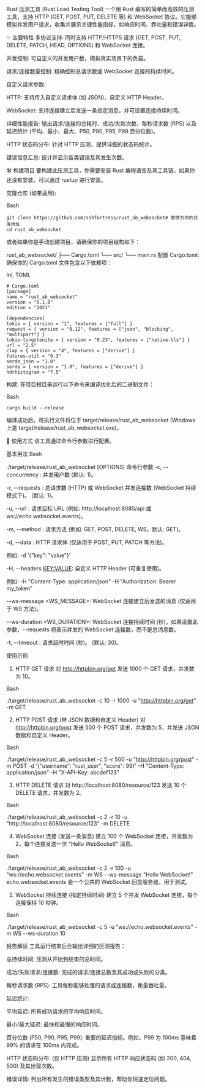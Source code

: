 Rust 压测工具 (Rust Load Testing Tool)
一个用 Rust 编写的简单而高效的压测工具，支持 HTTP (GET, POST, PUT, DELETE 等) 和 WebSocket 协议。它能够模拟并发用户请求，收集并展示关键性能指标，如响应时间、吞吐量和错误详情。

✨ 主要特性
多协议支持: 同时支持 HTTP/HTTPS 请求 (GET, POST, PUT, DELETE, PATCH, HEAD, OPTIONS) 和 WebSocket 连接。

并发控制: 可自定义的并发用户数，模拟真实场景下的负载。

请求/连接数量控制: 精确控制总请求数或 WebSocket 连接的持续时间。

自定义请求参数:

HTTP: 支持传入自定义请求体 (如 JSON)、自定义 HTTP Header。

WebSocket: 支持连接建立后发送一条指定消息，并可设置连接持续时间。

详细性能报告: 输出请求/连接的总耗时、成功/失败次数、每秒请求数 (RPS) 以及延迟统计 (平均、最小、最大、P50, P90, P95, P99 百分位数)。

HTTP 状态码分布: 针对 HTTP 压测，提供详细的状态码统计。

错误信息汇总: 统计并显示各类错误及其发生次数。

🛠️ 构建项目
要构建此压测工具，你需要安装 Rust 编程语言及其工具链。如果你还没有安装，可以通过 rustup 进行安装。

克隆仓库 (如果适用):

Bash
```
git clone https://github.com/sshfortress/rust_ab_websocket# 替换为你的仓库地址
cd rust_ab_websocket
```

或者如果你是手动创建项目，请确保你的项目结构如下：

rust_ab_websocket/
├── Cargo.toml
└── src/
    └── main.rs
配置 Cargo.toml:
确保你的 Cargo.toml 文件包含以下依赖项：

Ini, TOML
```
# Cargo.toml
[package]
name = "rust_ab_websocket"
version = "0.1.0"
edition = "2021"

[dependencies]
tokio = { version = "1", features = ["full"] }
reqwest = { version = "0.12", features = ["json", "blocking", "multipart"] }
tokio-tungstenite = { version = "0.23", features = ["native-tls"] }
url = "2.5"
clap = { version = "4", features = ["derive"] }
futures-util = "0.3"
serde_json = "1.0"
serde = { version = "1.0", features = ["derive"] }
hdrhistogram = "7.5"
```

构建:
在项目根目录运行以下命令来编译优化后的二进制文件：

Bash
```
cargo build --release
```

编译成功后，可执行文件将位于 target/release/rust_ab_websocket (Windows 上是 target/release/rust_ab_websocket.exe)。

🚀 使用方式
该工具通过命令行参数进行配置。

基本用法
Bash

./target/release/rust_ab_websocket [OPTIONS]
命令行参数
-c, --concurrency <CONCURRENCY>: 并发用户数 (默认: 1)。

-r, --requests <REQUESTS>: 总请求数 (HTTP) 或 WebSocket 并发连接数 (WebSocket 持续模式下)。 (默认: 1)。

-u, --url <URL>: 请求目标 URL (例如: http://localhost:8080/api 或 ws://echo.websocket.events)。

-m, --method <METHOD>: 请求方法 (例如: GET, POST, DELETE, WS。默认: GET)。

-d, --data <DATA>: HTTP 请求体 (仅适用于 POST, PUT, PATCH 等方法)。

例如: -d '{"key": "value"}'

-H, --headers <KEY:VALUE>: 自定义 HTTP Header (可重复使用)。

例如: -H "Content-Type: application/json" -H "Authorization: Bearer my_token"

--ws-message <WS_MESSAGE>: WebSocket 连接建立后发送的消息 (仅适用于 WS 方法)。

--ws-duration <WS_DURATION>: WebSocket 连接持续时间 (秒)。如果设置此参数，--requests 将表示并发的 WebSocket 连接数，而不是总消息数。

-t, --timeout <TIMEOUT>: 请求超时时间 (秒)。 (默认: 30)。

使用示例
1. HTTP GET 请求
对 http://httpbin.org/get 发送 1000 个 GET 请求，并发数为 10。

Bash

./target/release/rust_ab_websocket -c 10 -r 1000 -u "http://httpbin.org/get" -m GET


2. HTTP POST 请求 (带 JSON 数据和自定义 Header)
对 http://httpbin.org/post 发送 500 个 POST 请求，并发数为 5，并发送 JSON 数据和自定义 Header。

Bash

./target/release/rust_ab_websocket -c 5 -r 500 -u "http://httpbin.org/post" -m POST -d '{"username": "rust_user", "score": 99}' -H "Content-Type: application/json" -H "X-API-Key: abcdef123"


3. HTTP DELETE 请求
对 http://localhost:8080/resource/123 发送 10 个 DELETE 请求，并发数为 2。

Bash

./target/release/rust_ab_websocket -c 2 -r 10 -u "http://localhost:8080/resource/123" -m DELETE



4. WebSocket 连接 (发送一条消息)
建立 100 个 WebSocket 连接，并发数为 2，每个连接发送一次 "Hello WebSocket!" 消息。

Bash

./target/release/rust_ab_websocket -c 2 -r 100 -u "ws://echo.websocket.events" -m WS --ws-message "Hello WebSocket!"
echo.websocket.events 是一个公共的 WebSocket 回显服务器，用于测试。

5. WebSocket 持续连接 (指定持续时间)
建立 5 个并发 WebSocket 连接，每个连接保持 10 秒钟。

Bash

./target/release/rust_ab_websocket -c 5 -u "ws://echo.websocket.events" -m WS --ws-duration 10


报告解读
工具运行结束后会输出详细的压测报告：

总持续时间: 压测从开始到结束的总时间。

成功/失败请求/连接数: 完成的请求/连接总数及其成功或失败的分类。

每秒请求数 (RPS): 工具每秒能够处理的请求或连接数，衡量吞吐量。

延迟统计:

平均延迟: 所有成功请求的平均响应时间。

最小/最大延迟: 最快和最慢的响应时间。

百分位数 (P50, P90, P95, P99): 重要的延迟指标。例如，P99 为 100ms 意味着 99% 的请求在 100ms 内完成。

HTTP 状态码分布: (仅 HTTP 压测) 显示所有 HTTP 响应状态码 (如 200, 404, 500) 及其出现次数。

错误详情: 列出所有发生的错误类型及其计数，帮助你快速定位问题。
